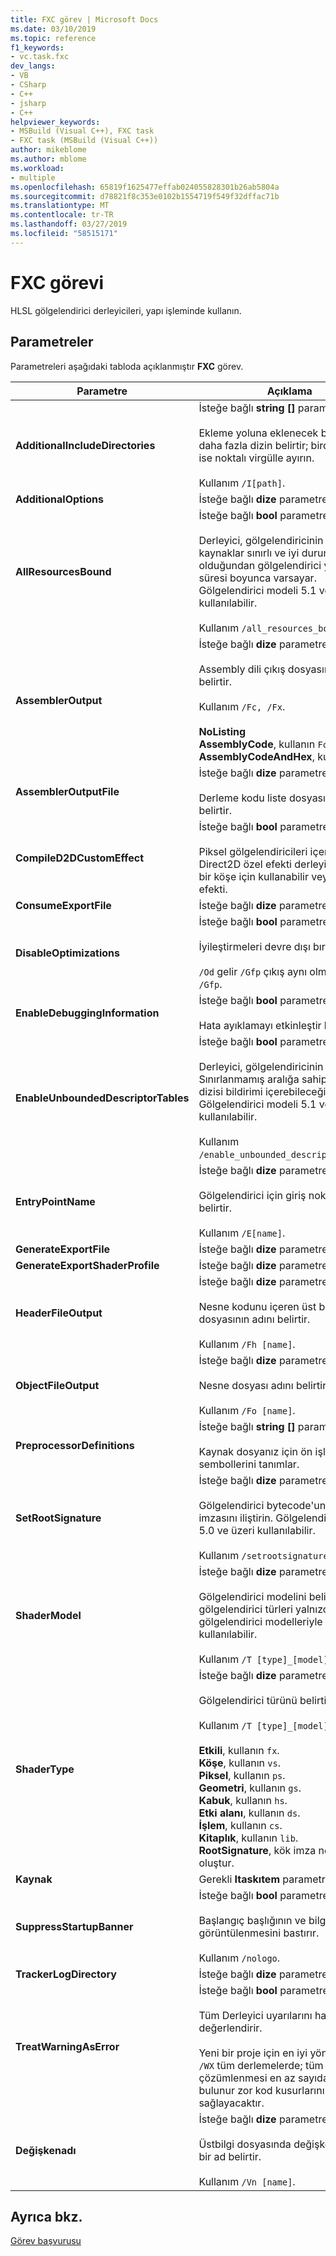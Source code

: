 ```yaml
---
title: FXC görev | Microsoft Docs
ms.date: 03/10/2019
ms.topic: reference
f1_keywords:
- vc.task.fxc
dev_langs:
- VB
- CSharp
- C++
- jsharp
- C++
helpviewer_keywords:
- MSBuild (Visual C++), FXC task
- FXC task (MSBuild (Visual C++))
author: mikeblome
ms.author: mblome
ms.workload:
- multiple
ms.openlocfilehash: 65819f1625477effab024055828301b26ab5804a
ms.sourcegitcommit: d78821f8c353e0102b1554719f549f32dffac71b
ms.translationtype: MT
ms.contentlocale: tr-TR
ms.lasthandoff: 03/27/2019
ms.locfileid: "58515171"
---
```

# <a name="fxc-task"></a>FXC görevi

HLSL gölgelendirici derleyicileri, yapı işleminde kullanın.

## <a name="parameters"></a>Parametreler

Parametreleri aşağıdaki tabloda açıklanmıştır **FXC** görev.

|Parametre|Açıklama|
|---------------|-----------------|
|**AdditionalIncludeDirectories**|İsteğe bağlı **string []** parametresi.<br/><br/>Ekleme yoluna eklenecek bir veya daha fazla dizin belirtir; birden fazla ise noktalı virgülle ayırın.<br/><br/>Kullanım `/I[path]`.|
|**AdditionalOptions**|İsteğe bağlı **dize** parametresi.|
|**AllResourcesBound**|İsteğe bağlı **bool** parametresi.<br/><br/>Derleyici, gölgelendiricinin tüm kaynaklar sınırlı ve iyi durumda olduğundan gölgelendirici yürütme süresi boyunca varsayar. Gölgelendirici modeli 5.1 ve üzeri kullanılabilir.<br/><br/>Kullanım `/all_resources_bound`.|
|**AssemblerOutput**|İsteğe bağlı **dize** parametresi.<br/><br/>Assembly dili çıkış dosyasının içeriğini belirtir.<br/><br/>Kullanım `/Fc, /Fx`.<br/><br/>**NoListing**<br/>**AssemblyCode**, kullanın `Fc`.<br/>**AssemblyCodeAndHex**, kullanın `Fx`.|
|**AssemblerOutputFile**|İsteğe bağlı **dize** parametresi.<br/><br/>Derleme kodu liste dosyasının adını belirtir.|
|**CompileD2DCustomEffect**|İsteğe bağlı **bool** parametresi.<br/><br/>Piksel gölgelendiricileri içeren bir Direct2D özel efekti derleyin. Olmayan bir köşe için kullanabilir veya özel efekti.|
|**ConsumeExportFile**|İsteğe bağlı **dize** parametresi.|
|**DisableOptimizations**|İsteğe bağlı **bool** parametresi.<br/><br/>İyileştirmeleri devre dışı bırakın.<br/><br/>`/Od` gelir `/Gfp` çıkış aynı olmasa da `/Od /Gfp`.|
|**EnableDebuggingInformation**|İsteğe bağlı **bool** parametresi.<br/><br/>Hata ayıklamayı etkinleştir bilgileri.|
|**EnableUnboundedDescriptorTables**|İsteğe bağlı **bool** parametresi.<br/><br/>Derleyici, gölgelendiricinin Sınırlanmamış aralığa sahip bir kaynak dizisi bildirimi içerebileceği bildirin. Gölgelendirici modeli 5.1 ve üzeri kullanılabilir.<br/><br/>Kullanım `/enable_unbounded_descriptor_tables`.|
|**EntryPointName**|İsteğe bağlı **dize** parametresi.<br/><br/>Gölgelendirici için giriş noktası adını belirtir.<br/><br/>Kullanım `/E[name]`.|
|**GenerateExportFile**|İsteğe bağlı **dize** parametresi.|
|**GenerateExportShaderProfile**|İsteğe bağlı **dize** parametresi.|
|**HeaderFileOutput**|İsteğe bağlı **dize** parametresi.<br/><br/>Nesne kodunu içeren üst bilgi dosyasının adını belirtir.<br/><br/>Kullanım `/Fh [name]`.|
|**ObjectFileOutput**|İsteğe bağlı **dize** parametresi.<br/><br/>Nesne dosyası adını belirtir.<br/><br/>Kullanım `/Fo [name]`.|
|**PreprocessorDefinitions**|İsteğe bağlı **string []** parametresi.<br/><br/>Kaynak dosyanız için ön işleme sembollerini tanımlar.|
|**SetRootSignature**|İsteğe bağlı **dize** parametresi.<br/><br/>Gölgelendirici bytecode'una kök imzasını iliştirin. Gölgelendirici modeli 5.0 ve üzeri kullanılabilir.<br/><br/>Kullanım `/setrootsignature`.|
|**ShaderModel**|İsteğe bağlı **dize** parametresi.<br/><br/>Gölgelendirici modelini belirtir. Bazı gölgelendirici türleri yalnızca yeni gölgelendirici modelleriyle birlikte kullanılabilir.<br/><br/>Kullanım `/T [type]_[model]`.|
|**ShaderType**|İsteğe bağlı **dize** parametresi.<br/><br/>Gölgelendirici türünü belirtir.<br/><br/>Kullanım `/T [type]_[model]`.<br/><br/>**Etkili**, kullanın `fx`.<br/>**Köşe**, kullanın `vs`.<br/>**Piksel**, kullanın `ps`.<br/>**Geometri**, kullanın `gs`.<br/>**Kabuk**, kullanın `hs`.<br/>**Etki alanı**, kullanın `ds`.<br/>**İşlem**, kullanın `cs`.<br/>**Kitaplık**, kullanın `lib`.<br/>**RootSignature**, kök imza nesnesi oluştur.|
|**Kaynak**|Gerekli **Itaskıtem** parametresi.|
|**SuppressStartupBanner**|İsteğe bağlı **bool** parametresi.<br/><br/>Başlangıç başlığının ve bilgi iletilerinin görüntülenmesini bastırır.<br/><br/>Kullanım `/nologo`.|
|**TrackerLogDirectory**|İsteğe bağlı **dize** parametresi.|
|**TreatWarningAsError**|İsteğe bağlı **bool** parametresi.<br/><br/>Tüm Derleyici uyarılarını hata olarak değerlendirir.<br/><br/>Yeni bir proje için en iyi yöntem olabilir `/WX` tüm derlemelerde; tüm uyarıların çözümlenmesi en az sayıda olası bulunur zor kod kusurlarını sağlayacaktır.|
|**Değişkenadı**|İsteğe bağlı **dize** parametresi.<br/><br/>Üstbilgi dosyasında değişken adı için bir ad belirtir.<br/><br/>Kullanım `/Vn [name]`.|

## <a name="see-also"></a>Ayrıca bkz.

[Görev başvurusu](../msbuild/msbuild-task-reference.md)